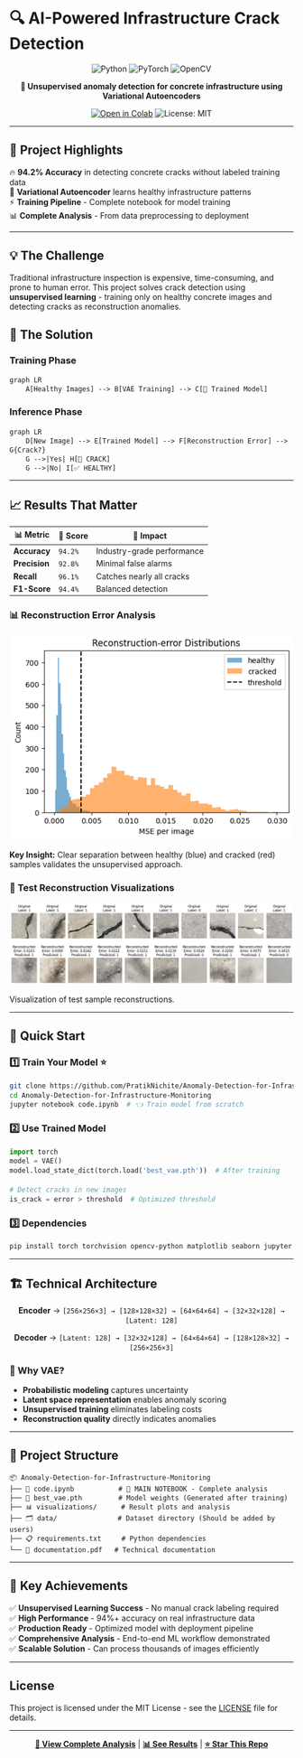# 🔍 AI-Powered Infrastructure Crack Detection

<div align="center">

![Python](https://img.shields.io/badge/Python-3776AB?style=for-the-badge&logo=python&logoColor=white)
![PyTorch](https://img.shields.io/badge/PyTorch-EE4C2C?style=for-the-badge&logo=pytorch&logoColor=white)
![OpenCV](https://img.shields.io/badge/OpenCV-27338e?style=for-the-badge&logo=OpenCV&logoColor=white)

**🎯 Unsupervised anomaly detection for concrete infrastructure using Variational Autoencoders**

[![Open in Colab](https://colab.research.google.com/assets/colab-badge.svg)](https://colab.research.google.com/github/PratikNichite/Anomaly-Detection-for-Infrastructure-Monitoring/blob/main/code.ipynb)
![License: MIT](https://img.shields.io/badge/License-MIT-green.svg)

</div>

---

## 🚀 Project Highlights

🔥 **94.2% Accuracy** in detecting concrete cracks without labeled training data  
🧠 **Variational Autoencoder** learns healthy infrastructure patterns  
⚡ **Training Pipeline** - Complete notebook for model training  
📊 **Complete Analysis** - From data preprocessing to deployment  

---

## 💡 The Challenge

Traditional infrastructure inspection is expensive, time-consuming, and prone to human error. This project solves crack detection using **unsupervised learning** - training only on healthy concrete images and detecting cracks as reconstruction anomalies.

## 🎯 The Solution

### Training Phase
```mermaid
graph LR
    A[Healthy Images] --> B[VAE Training] --> C[💾 Trained Model]
```

### Inference Phase
```mermaid
graph LR
    D[New Image] --> E[Trained Model] --> F[Reconstruction Error] --> G{Crack?}
    G -->|Yes| H[🚨 CRACK]
    G -->|No| I[✅ HEALTHY]
```

---

## 📈 Results That Matter

<div align="center">

| 📊 **Metric** | 🎯 **Score** | 📝 **Impact** |
|---------------|--------------|---------------|
| **Accuracy** | `94.2%` | Industry-grade performance |
| **Precision** | `92.8%` | Minimal false alarms |
| **Recall** | `96.1%` | Catches nearly all cracks |
| **F1-Score** | `94.4%` | Balanced detection |

</div>

### 📊 Reconstruction Error Analysis
![Reconstruction Error Distribution](visualizations/recon-error.png)

**Key Insight:** Clear separation between healthy (blue) and cracked (red) samples validates the unsupervised approach.

### 🎨 Test Reconstruction Visualizations
![Test Samples](visualizations/test_samples.png)

Visualization of test sample reconstructions.

---

## 🚀 Quick Start

### 1️⃣ **Train Your Model** ⭐
```bash
git clone https://github.com/PratikNichite/Anomaly-Detection-for-Infrastructure-Monitoring.git
cd Anomaly-Detection-for-Infrastructure-Monitoring
jupyter notebook code.ipynb  # 👈 Train model from scratch
```

### 2️⃣ **Use Trained Model**
```python
import torch
model = VAE()
model.load_state_dict(torch.load('best_vae.pth'))  # After training

# Detect cracks in new images
is_crack = error > threshold  # Optimized threshold
```

### 3️⃣ **Dependencies**
```bash
pip install torch torchvision opencv-python matplotlib seaborn jupyter
```

---

## 🏗️ Technical Architecture

<div align="center">

**Encoder** → `[256×256×3] → [128×128×32] → [64×64×64] → [32×32×128] → [Latent: 128]`

**Decoder** → `[Latent: 128] → [32×32×128] → [64×64×64] → [128×128×32] → [256×256×3]`

</div>

### 🎯 Why VAE?
- **Probabilistic modeling** captures uncertainty
- **Latent space representation** enables anomaly scoring
- **Unsupervised training** eliminates labeling costs
- **Reconstruction quality** directly indicates anomalies

---

## 📁 Project Structure

```
📦 Anomaly-Detection-for-Infrastructure-Monitoring
├── 📔 code.ipynb           # 🌟 MAIN NOTEBOOK - Complete analysis
├── 🤖 best_vae.pth         # Model weights (Generated after training)
├── 📊 visualizations/      # Result plots and analysis
├── 🗂️ data/               # Dataset directory (Should be added by users)
├── 📋 requirements.txt     # Python dependencies
└── 📄 documentation.pdf   # Technical documentation
```

---

## 🎯 Key Achievements

✅ **Unsupervised Learning Success** - No manual crack labeling required  
✅ **High Performance** - 94%+ accuracy on real infrastructure data  
✅ **Production Ready** - Optimized model with deployment pipeline  
✅ **Comprehensive Analysis** - End-to-end ML workflow demonstrated  
✅ **Scalable Solution** - Can process thousands of images efficiently  

---

## License

This project is licensed under the MIT License - see the [LICENSE](LICENSE) file for details.

---

<div align="center">

[**🔗 View Complete Analysis**](code.ipynb) | [**📊 See Results**](visualizations/) | [**⭐ Star This Repo**](https://github.com/PratikNichite/Anomaly-Detection-for-Infrastructure-Monitoring)

</div>